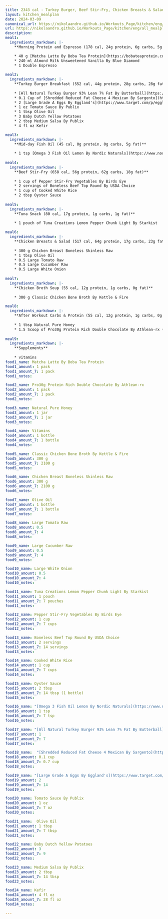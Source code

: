 ```yaml
---
title: 2343 cal - Turkey Burger, Beef Stir-Fry, Chicken Breasts & Salad
layout: kitchen_mealplan
date: 2024-03-09
canonical_url: https://nikolaandro.github.io/Workouts_Page/kitchen/eng/all_mealplans/2343/
url: https://nikolaandro.github.io/Workouts_Page/kitchen/eng/all_mealplans/2343/
description: 
meal1:
  ingredients_markdown: |-
    **Morning Protein and Espresso (178 cal, 24g protein, 6g carbs, 5g fat)**

    * 40 g [Matcha Latte By Boba Tea Protein](https://bobateaprotein.com/products/matcha-latte)
    * 240 ml Almond Milk Unsweetened Vanilla By Blue Diamond
    * 1 Double Espresso
    
meal2: 
  ingredients_markdown: |-
    **Turkey Burger Breakfast (552 cal, 44g protein, 28g carbs, 28g fat)**
    
    * [All Natural Turkey Burger 93% Lean 7% Fat By Butterball](https://www.butterball.com/products/turkey-burgers/frozen-all-natural-white-meat-burgers)
    * 0.1 Cup of [Shredded Reduced Fat Cheese 4 Mexican By Sargento](https://www.sargento.com/our-cheese/shredded-cheese/sargento-shredded-reduced-fat-4-cheese-mexican-natural-cheese/)
    * 2 [Large Grade A Eggs By Eggland's](https://www.target.com/p/eggland-s-best-grade-a-large-eggs-18ct/-/A-50086853)
    * 1 oz Tomato Sauce By Publix
    * 1 tbsp Olive Oil
    * 3 Baby Dutch Yellow Potatoes
    * 2 tbsp Medium Salsa By Publix   
    * 4 fl oz Kefir

meal3:
  ingredients_markdown: |-
    **Mid-day Fish Oil (45 cal, 0g protein, 0g carbs, 5g fat)**
    
    * 1 tsp [Omega 3 Fish Oil Lemon By Nordic Naturals](https://www.nordic.com/products/ultimate-omega/?variant=39472192192696)
        
meal4: 
  ingredients_markdown: |-
    **Beef Stir-Fry (658 cal, 56g protein, 62g carbs, 18g fat)**
    
    * 1 cup of Pepper Stir-Fry Vegetables By Birds Eye
    * 2 servings of Boneless Beef Top Round By USDA Choice
    * 1 cup of Cooked White Rice
    * 2 tbsp Oyster Sauce        
    
meal5: 
  ingredients_markdown: |-
    **Tuna Snack (80 cal, 17g protein, 1g carbs, 1g fat)**
    
    * 1 pouch of Tuna Creations Lemon Pepper Chunk Light By Starkist

meal6: 
  ingredients_markdown: |-
    **Chicken Breasts & Salad (517 cal, 64g protein, 17g carbs, 23g fat)**
    
    * 300 g Chicken Breast Boneless Skinless Raw
    * 1 tbsp Olive Oil
    * 0.5 Large Tomato Raw
    * 0.5 Large Cucumber Raw
    * 0.5 Large White Onion
    
meal7: 
  ingredients_markdown: |-
    **Chicken Broth Soup (55 cal, 12g protein, 1g carbs, 0g fat)**
    
    * 300 g Classic Chicken Bone Broth By Kettle & Fire

meal8: 
  ingredients_markdown: |-
    **After Workout Carbs & Protein (55 cal, 12g protein, 1g carbs, 0g fat)**
    
    * 1 tbsp Natural Pure Honey
    * 1.5 Scoop of Pro30g Protein Rich Double Chocolate By Athlean-rx (10 min. after honey)
    
meal9:
  ingredients_markdown: |-
    **Supplements**
    
    * vitamins
food1_name: Matcha Latte By Boba Tea Protein
food1_amount: 1 pack
food1_amount_7: 1 pack
food1_notes: 

food2_name: Pro30g Protein Rich Double Chocolate By Athlean-rx
food2_amount: 1 pack
food2_amount_7: 1 pack
food2_notes: 

food3_name: Natural Pure Honey
food3_amount: 1 jar
food3_amount_7: 1 jar
food3_notes: 

food4_name: Vitamins
food4_amount: 1 bottle
food4_amount_7: 1 bottle 
food4_notes: 

food5_name: Classic Chicken Bone Broth By Kettle & Fire
food5_amount: 300 g
food5_amount_7: 2100 g
food5_notes: 

food6_name: Chicken Breast Boneless Skinless Raw
food6_amount: 300 g
food6_amount_7: 2100 g
food6_notes: 

food7_name: Olive Oil
food7_amount: 1 bottle
food7_amount_7: 1 bottle
food7_notes: 

food8_name: Large Tomato Raw
food8_amount: 0.5 
food8_amount_7: 4 
food8_notes: 

food9_name: Large Cucumber Raw
food9_amount: 0.5 
food9_amount_7: 4 
food9_notes: 

food10_name: Large White Onion
food10_amount: 0.5
food10_amount_7: 4
food10_notes: 

food11_name: Tuna Creations Lemon Pepper Chunk Light By Starkist
food11_amount: 1 pouch
food11_amount_7: 7 pouches
food11_notes: 

food12_name: Pepper Stir-Fry Vegetables By Birds Eye
food12_amount: 1 cup
food12_amount_7: 7 cups
food12_notes:

food13_name: Boneless Beef Top Round By USDA Choice
food13_amount: 2 servings
food13_amount_7: 14 servings
food13_notes:

food14_name: Cooked White Rice
food14_amount: 1 cup
food14_amount_7: 7 cups
food14_notes:

food15_name: Oyster Sauce 
food15_amount: 2 tbsp
food15_amount_7: 14 tbsp (1 bottle)
food15_notes:

food16_name: "[Omega 3 Fish Oil Lemon By Nordic Naturals](https://www.nordic.com/products/ultimate-omega/?variant=39472192192696)"
food16_amount: 1 tsp
food16_amount_7: 7 tsp
food16_notes:

food17_name: "[All Natural Turkey Burger 93% Lean 7% Fat By Butterball](https://www.butterball.com/products/turkey-burgers/frozen-all-natural-white-meat-burgers)"
food17_amount: 1
food17_amount_7: 7
food17_notes:

food18_name:  "[Shredded Reduced Fat Cheese 4 Mexican By Sargento](https://www.sargento.com/our-cheese/shredded-cheese/sargento-shredded-reduced-fat-4-cheese-mexican-natural-cheese/)"
food18_amount: 0.1 cup
food18_amount_7: 0.7 cup
food18_notes: 

food19_name: "[Large Grade A Eggs By Eggland's](https://www.target.com/p/eggland-s-best-grade-a-large-eggs-18ct/-/A-50086853)"
food19_amount: 2
food19_amount_7: 14
food19_notes:

food20_name: Tomato Sauce By Publix
food20_amount: 1 oz
food20_amount_7: 7 oz
food20_notes:

food21_name:  Olive Oil
food21_amount: 1 tbsp
food21_amount_7: 7 tbsp
food21_notes:

food22_name: Baby Dutch Yellow Potatoes
food22_amount: 3
food22_amount_7: 9 
food22_notes:

food23_name: Medium Salsa By Publix   
food23_amount: 2 tbsp
food23_amount_7: 14 tbsp
food23_notes:

food24_name: Kefir
food24_amount: 4 fl oz
food24_amount_7: 28 fl oz 
food24_notes:

---
```

